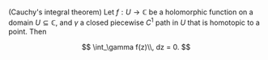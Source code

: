(Cauchy's integral theorem) Let $f: U \to \mathbb{C}$ be a holomorphic function on a domain $U \subseteq \mathbb{C}$, and $\gamma$ a closed piecewise $C^1$ path in $U$ that is homotopic to a point. Then 

$$
\int_\gamma f(z)\\, dz = 0.
$$
